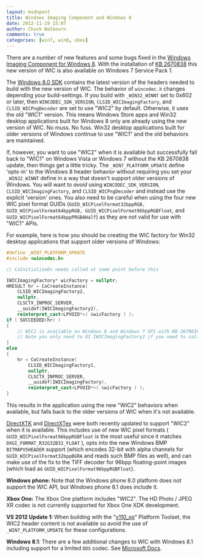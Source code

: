```yaml
---
layout: msdnpost
title: Windows Imaging Component and Windows 8
date: 2012-11-19 15:07
author: Chuck Walbourn
comments: true
categories: [win7, win8, xbox]
---
```

There are a number of new features and some bugs fixed in the <a href="https://docs.microsoft.com/en-us/previous-versions//hh994467(v=vs.85)">Windows Imaging Component for Windows 8</a>. With the installation of <a href="https://walbourn.github.io/directx-11-1-and-windows-7-update/">KB 2670838</a> this new version of WIC is also available on Windows 7 Service Pack 1.
<!--more-->

The <a href="https://walbourn.github.io/visual-studio-2012-and-windows-8-0-sdk-rtm-are-now-available/">Windows 8.0 SDK</a> contains the latest version of the headers needed to build with the new version of WIC. The behavior of <code>wincodec.h</code> changes depending your build-settings. If you build with ``_WIN32_WINNT`` set to 0x602 or later, then <code>WINCODEC_SDK_VERSION</code>, <code>CLSID_WICImagingFactory</code>, and <code>CLSID_WICPngDecoder</code> are set to use "WIC2" by default. Otherwise, it uses the old "WIC1" version. This means Windows Store apps and Win32 desktop applications built for Windows 8 only are already using the new version of WIC. No muss. No fuss. Win32 desktop applications built for older versions of Windows continue to use "WIC1" and the old behaviors are maintained.

If, however, you want to use "WIC2" when it is available but successfully fall back to "WIC1" on Windows Vista or Windows 7 without the KB 2670838 update, then things get a little tricky. The ``_WIN7_PLATFORM_UPDATE`` define 'opts-in' to the Windows 8 header behavior without requiring you set your ``_WIN32_WINNT`` define in a way that doesn't support older versions of Windows. You will want to <em>avoid</em> using <code>WINCODEC_SDK_VERSION</code>, <code>CLSID_WICImagingFactory</code>, and <code>CLSID_WICPngDecoder</code> and instead use the explicit 'version' ones. You also need to be careful when using the four new WIC pixel format GUIDs (<code>GUID_WICPixelFormat32bppRGB, GUID_WICPixelFormat64bppRGB, GUID_WICPixelFormat96bppRGBFloat</code>, and <code>GUID_WICPixelFormat64bppPRGBAHalf</code>) as they are not valid for use with "WIC1" APIs.</p>
<p>For example, here is how you should be creating the WIC factory for Win32 desktop applications that support older versions of Windows:

```cpp
#define _WIN7_PLATFORM_UPDATE
#include <wincodec.h>

// CoInitializeEx needs called at some point before this

IWICImagingFactory* wicFactory = nullptr;
HRESULT hr = CoCreateInstance(
    CLSID_WICImagingFactory2,
    nullptr,
    CLSCTX_INPROC_SERVER,
    __uuidof(IWICImagingFactory2),
    reinterpret_cast<LPVOID*>( &wicFactory ) );
if ( SUCCEEDED(hr) )
{
    // WIC2 is available on Windows 8 and Windows 7 SP1 with KB 2670838 installed
    // Note you only need to QI IWICImagingFactory2 if you need to call CreateImageEncoder
}
else
{
    hr = CoCreateInstance(
        CLSID_WICImagingFactory1,
        nullptr,
        CLSCTX_INPROC_SERVER,
        __uuidof(IWICImagingFactory),
        reinterpret_cast<LPVOID*>( &wicFactory ) );
}
```

This results in the application using the new "WIC2" behaviors when available, but falls back to the older versions of WIC when it's not available.

<a href="https://github.com/Microsoft/DirectXTK">DirectXTK</a> and <a href="https://github.com/Microsoft/DirectXTex">DirectXTex</a> were both recently updated to support "WIC2" when it is available. This includes use of new WIC pixel formats ( <code>GUID_WICPixelFormat96bppRGBFloat</code> is the most useful since it matches <code>DXGI_FORMAT_R32G32B32_FLOAT</code> ), opts into the new Windows BMP <code>BITMAPV5HEADER</code> support (which encodes 32-bit with alpha channels for <code>GUID_WICPixelFormat32bppBGRA</code> and reads such BMP files as well), and can make use of the fix to the TIFF decoder for 96bpp floating-point images (which load as <code>GUID_WICPixelFormat96bppRGBFloat</code>).

<strong>Windows phone:</strong> Note that the Windows phone 8.0 platform does not support the WIC API, but Windows phone 8.1 does include it.

<strong>Xbox One:</strong> The Xbox One platform includes "WIC2". The HD Photo / JPEG XR codec is not currently supported for Xbox One XDK development.

<strong>VS 2012 Update 1: </strong>When building with the "<a href="https://walbourn.github.io/visual-studio-2012-update-1/">v110_xp</a>" Platform Toolset, the WIC2 header content is not available so avoid the use of ``_WIN7_PLATFORM_UPDATE`` for these configurations.

<strong>Windows 8.1</strong>: There are a few additional changes to WIC with Windows 8.1 including support for a limited ``DDS`` codec. See <a href="https://docs.microsoft.com/en-us/windows/desktop/wic/what-s-new-in-wic-for-windows-8-1">Microsoft Docs</a>.
